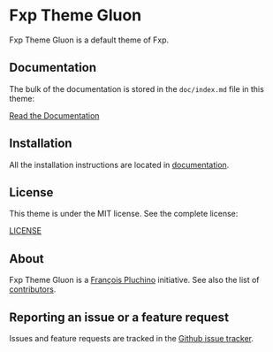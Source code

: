 Fxp Theme Gluon
===============

Fxp Theme Gluon is a default theme of Fxp.

Documentation
-------------

The bulk of the documentation is stored in the `doc/index.md`
file in this theme:

[Read the Documentation](doc/index.md)

Installation
------------

All the installation instructions are located in [documentation](doc/index.md).

License
-------

This theme is under the MIT license. See the complete license:

[LICENSE](LICENSE)

About
-----

Fxp Theme Gluon is a [François Pluchino](https://github.com/francoispluchino) initiative.
See also the list of [contributors](https://github.com/fxpio/fxp-theme-gluon/graphs/contributors).

Reporting an issue or a feature request
---------------------------------------

Issues and feature requests are tracked in the [Github issue tracker](https://github.com/fxpio/fxp-theme-gluon/issues).
